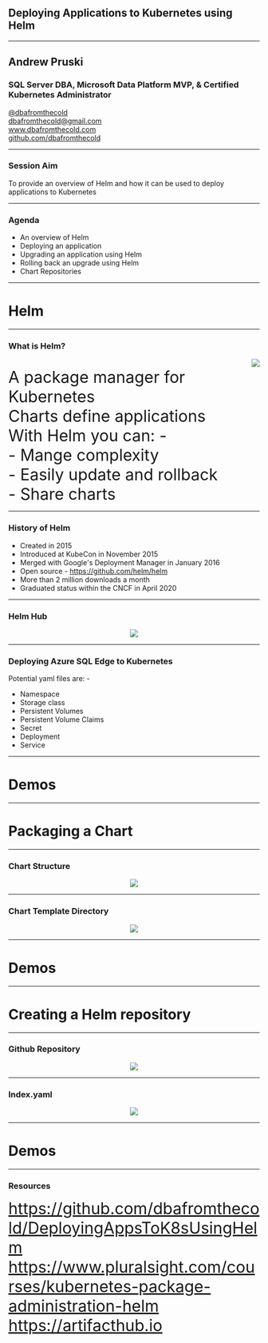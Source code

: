 ## Deploying Applications to Kubernetes using Helm

---

## Andrew Pruski

### SQL Server DBA, Microsoft Data Platform MVP, & Certified Kubernetes Administrator
<!-- .slide: style="text-align: left;"> -->
<i class="fab fa-twitter"></i><a href="https://twitter.com/dbafromthecold">  @dbafromthecold</a><br>
<i class="fas fa-envelope"></i>  dbafromthecold@gmail.com<br>
<i class="fab fa-wordpress"></i>  www.dbafromthecold.com<br>
<i class="fab fa-github"></i><a href="https://github.com/dbafromthecold">  github.com/dbafromthecold</a>

---

### Session Aim
<!-- .slide: style="text-align: left;"> -->
To provide an overview of Helm and how it can be used to deploy applications to Kubernetes

---

### Agenda
<!-- .slide: style="text-align: left;"> -->
- An overview of Helm<br>
- Deploying an application<br>
- Upgrading an application using Helm<br>
- Rolling back an upgrade using Helm<br>
- Chart Repositories

---

# Helm

---

### What is Helm?

<img src="images/helm_logo.png"  style="float: right"/>
<!-- .slide: style="text-align: left;"> -->
<br>
<font size="6">
A package manager for Kubernetes<br>
Charts define applications<br>
With Helm you can: -<br>
    - Mange complexity<br>
    - Easily update and rollback<br>
    - Share charts<br>
</font>

---

### History of Helm
<!-- .slide: style="text-align: left;"> -->
- Created in 2015<br>
- Introduced at KubeCon in November 2015<br>
- Merged with Google's Deployment Manager in January 2016<br>
- Open source - https://github.com/helm/helm<br>
- More than 2 million downloads a month<br>
- Graduated status within the CNCF in April 2020<br>

---

### Helm Hub
<!-- .slide: style="text-align: left;"> -->
<p align="center">
<a href="https://artifacthub.io/">
<img src="images/artifact_hub.png" />
</a>
</p>

---

### Deploying Azure SQL Edge to Kubernetes
<!-- .slide: style="text-align: left;"> -->
Potential yaml files are: -<br>
- Namespace
- Storage class 
- Persistent Volumes
- Persistent Volume Claims
- Secret
- Deployment
- Service

---

# Demos

---

# Packaging a Chart

---

### Chart Structure
<!-- .slide: style="text-align: left;"> -->
<p align="center">
<img src="images/chart_directory.png" />
</p>

---

### Chart Template Directory
<!-- .slide: style="text-align: left;"> -->
<p align="center">
<img src="images/chart_template_directory.png" />
</p>

---

# Demos

---

# Creating a Helm repository

---

### Github Repository
<!-- .slide: style="text-align: left;"> -->
<p align="center">
<img src="images/helm_repository.png" />
</p>

---

### Index.yaml
<!-- .slide: style="text-align: left;"> -->
<p align="center">
<img src="images/index_yaml.png" />
</p>

---

# Demos

---

### Resources
<!-- .slide: style="text-align: left;"> -->
<font size="6">
<a href="https://github.com/dbafromthecold/DeployingAppsToK8sUsingHelm">https://github.com/dbafromthecold/DeployingAppsToK8sUsingHelm</a><br>
<a href="https://www.pluralsight.com/courses/kubernetes-package-administration-helm">https://www.pluralsight.com/courses/kubernetes-package-administration-helm</a><br>
<a href="https://artifacthub.io/">https://artifacthub.io</a><br>
</font>

